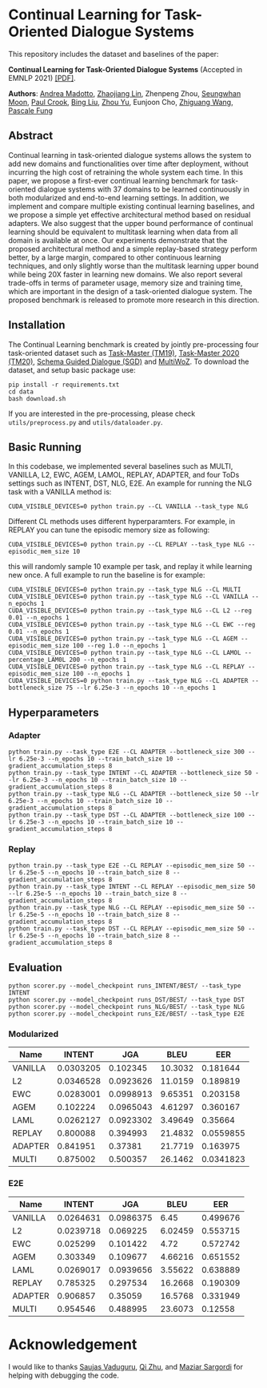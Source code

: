 # Continual Learning for Task-Oriented Dialogue Systems

This repository includes the dataset and baselines of the paper:

**Continual Learning for Task-Oriented Dialogue Systems** (Accepted in EMNLP 2021) [[PDF]](https://arxiv.org/abs/2012.15504). 

**Authors**: [Andrea Madotto](https://andreamad8.github.io), [Zhaojiang Lin](https://zlinao.github.io), Zhenpeng Zhou, [Seungwhan Moon](https://shanemoon.com/), [Paul Crook](http://pacrook.net/), [Bing Liu](http://bingliu.me/), [Zhou Yu](https://www.cs.columbia.edu/~zhouyu/), Eunjoon Cho, [Zhiguang Wang](https://research.fb.com/people/wang-zhiguang/), [Pascale Fung](https://pascale.home.ece.ust.hk/)


## Abstract
Continual learning in task-oriented dialogue systems allows the system to add new domains and functionalities over time after deployment, without incurring the high cost of retraining the whole system each time. In this paper, we propose a first-ever continual learning benchmark for task-oriented dialogue systems with 37 domains to be learned continuously in both modularized and end-to-end learning settings.  In addition, we implement and compare multiple existing continual learning baselines, and we propose a simple yet effective architectural method based on residual adapters. We also suggest that the upper bound performance of continual learning should be equivalent to multitask learning when data from all domain is available at once. Our experiments demonstrate that the proposed architectural method and a simple replay-based strategy perform better, by a large margin, compared to other continuous learning techniques, and only slightly worse than the multitask learning upper bound while being 20X faster in learning new domains. We also report several trade-offs in terms of parameter usage, memory size and training time, which are important in the design of a task-oriented dialogue system. The proposed benchmark is released to promote more research in this direction.  

## Installation
The Continual Learning benchmark is created by jointly pre-processing four task-oriented dataset such as [Task-Master (TM19)](https://github.com/google-research-datasets/Taskmaster.git), [Task-Master 2020 (TM20)](https://github.com/google-research-datasets/Taskmaster.git), [Schema Guided Dialogue (SGD)](https://github.com/google-research-datasets/dstc8-schema-guided-dialogue.git) and [MultiWoZ](https://github.com/budzianowski/multiwoz.git). To download the dataset, and setup basic package use: 
```
pip install -r requirements.txt
cd data
bash download.sh
```
If you are interested in the pre-processing, please check ```utils/preprocess.py``` and ```utils/dataloader.py```.

## Basic Running
In this codebase, we implemented several baselines such as MULTI, VANILLA, L2, EWC, AGEM, LAMOL, REPLAY, ADAPTER, and four ToDs settings such as INTENT, DST, NLG, E2E. An example for running the NLG task with a VANILLA method is:  
```
CUDA_VISIBLE_DEVICES=0 python train.py --CL VANILLA --task_type NLG
```
Different CL methods uses different hyperparamters. For example, in REPLAY you can tune the episodic memory size as following: 
```
CUDA_VISIBLE_DEVICES=0 python train.py --CL REPLAY --task_type NLG --episodic_mem_size 10
```
this will randomly sample 10 example per task, and replay it while learning new once. A full example to run the baseline is for example: 

```
CUDA_VISIBLE_DEVICES=0 python train.py --task_type NLG --CL MULTI 
CUDA_VISIBLE_DEVICES=0 python train.py --task_type NLG --CL VANILLA --n_epochs 1 
CUDA_VISIBLE_DEVICES=0 python train.py --task_type NLG --CL L2 --reg 0.01 --n_epochs 1 
CUDA_VISIBLE_DEVICES=0 python train.py --task_type NLG --CL EWC --reg 0.01 --n_epochs 1
CUDA_VISIBLE_DEVICES=0 python train.py --task_type NLG --CL AGEM --episodic_mem_size 100 --reg 1.0 --n_epochs 1
CUDA_VISIBLE_DEVICES=0 python train.py --task_type NLG --CL LAMOL --percentage_LAM0L 200 --n_epochs 1
CUDA_VISIBLE_DEVICES=0 python train.py --task_type NLG --CL REPLAY --episodic_mem_size 100 --n_epochs 1
CUDA_VISIBLE_DEVICES=0 python train.py --task_type NLG --CL ADAPTER --bottleneck_size 75 --lr 6.25e-3 --n_epochs 10 --n_epochs 1
```


## Hyperparameters

### Adapter
```
python train.py --task_type E2E --CL ADAPTER --bottleneck_size 300 --lr 6.25e-3 --n_epochs 10 --train_batch_size 10 --gradient_accumulation_steps 8
python train.py --task_type INTENT --CL ADAPTER --bottleneck_size 50 --lr 6.25e-3 --n_epochs 10 --train_batch_size 10 --gradient_accumulation_steps 8
python train.py --task_type NLG --CL ADAPTER --bottleneck_size 50 --lr 6.25e-3 --n_epochs 10 --train_batch_size 10 --gradient_accumulation_steps 8
python train.py --task_type DST --CL ADAPTER --bottleneck_size 100 --lr 6.25e-3 --n_epochs 10 --train_batch_size 10 --gradient_accumulation_steps 8
```

### Replay
```
python train.py --task_type E2E --CL REPLAY --episodic_mem_size 50 --lr 6.25e-5 --n_epochs 10 --train_batch_size 8 --gradient_accumulation_steps 8
python train.py --task_type INTENT --CL REPLAY --episodic_mem_size 50 --lr 6.25e-5 --n_epochs 10 --train_batch_size 8 --gradient_accumulation_steps 8
python train.py --task_type NLG --CL REPLAY --episodic_mem_size 50 --lr 6.25e-5 --n_epochs 10 --train_batch_size 8 --gradient_accumulation_steps 8
python train.py --task_type DST --CL REPLAY --episodic_mem_size 50 --lr 6.25e-5 --n_epochs 10 --train_batch_size 8 --gradient_accumulation_steps 8
```


## Evaluation 

```
python scorer.py --model_checkpoint runs_INTENT/BEST/ --task_type INTENT
python scorer.py --model_checkpoint runs_DST/BEST/ --task_type DST
python scorer.py --model_checkpoint runs_NLG/BEST/ --task_type NLG
python scorer.py --model_checkpoint runs_E2E/BEST/ --task_type E2E
```

### Modularized

| Name    |    INTENT |       JGA |     BLEU |       EER |
|---------|-----------|-----------|----------|-----------|
| VANILLA | 0.0303205 | 0.102345  | 10.3032  | 0.181644  |
| L2      | 0.0346528 | 0.0923626 | 11.0159  | 0.189819  |
| EWC     | 0.0283001 | 0.0998913 |  9.65351 | 0.203158  |
| AGEM    | 0.102224  | 0.0965043 |  4.61297 | 0.360167  |
| LAML    | 0.0262127 | 0.0923302 |  3.49649 | 0.35664   |
| REPLAY  | 0.800088  | 0.394993  | 21.4832  | 0.0559855 |
| ADAPTER | 0.841951  | 0.37381   | 21.7719  | 0.163975  |
| MULTI   | 0.875002  | 0.500357  | 26.1462  | 0.0341823 |


### E2E

| Name    |    INTENT |       JGA |     BLEU |      EER |
|---------|-----------|-----------|----------|----------|
| VANILLA | 0.0264631 | 0.0986375 |  6.45    | 0.499676 |
| L2      | 0.0239718 | 0.069225  |  6.02459 | 0.553715 |
| EWC     | 0.025299  | 0.101422  |  4.72    | 0.572742 |
| AGEM    | 0.303349  | 0.109677  |  4.66216 | 0.651552 |
| LAML    | 0.0269017 | 0.0939656 |  3.55622 | 0.638889 |
| REPLAY  |  0.785325 | 0.297534  | 16.2668  | 0.190309 |
| ADAPTER | 0.906857  | 0.35059   | 16.5768  | 0.331949 |
| MULTI   | 0.954546  | 0.488995  | 23.6073  | 0.12558  |

# Acknowledgement
I would like to thanks [Saujas Vaduguru](saujas.vaduguru@mila.quebec), [Qi Zhu](zhuq96@gmail.com), and [Maziar Sargordi](maziar.sargordi@mila.quebec) for helping with debugging the code. 
